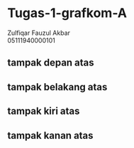 # Tugas-1-grafkom-A
Zulfiqar Fauzul Akbar <br>
05111940000101
## tampak depan atas

## tampak belakang atas
 
## tampak kiri atas

## tampak kanan atas